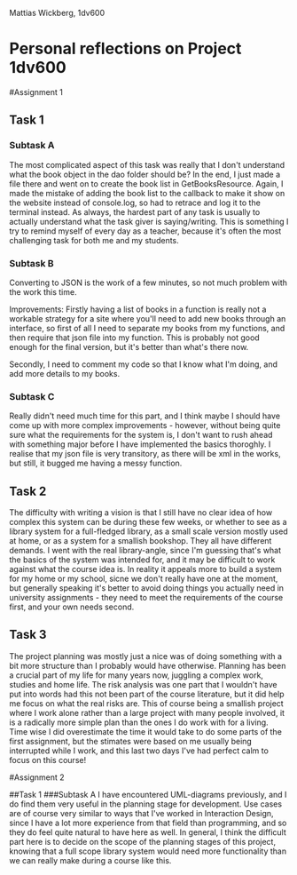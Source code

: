 Mattias Wickberg,
1dv600

# Personal reflections on Project 1dv600
#Assignment 1
## Task 1
### Subtask A

The most complicated aspect of this task was really that I don't understand what the book object in the dao folder should be? In the end, I just made a file there and went on to create the book list in GetBooksResource. Again, I made the mistake of adding the book list to the callback to make it show on the website instead of console.log, so had to retrace and log it to the terminal instead. As always, the hardest part of any task is usually to actually understand what the task giver is saying/writing. This is something I try to remind myself of every day as a teacher, because it's often the most challenging task for both me and my students. 

### Subtask B

Converting to JSON is the work of a few minutes, so not much problem with the work this time. 

Improvements: Firstly having a list of books in a function is really not a workable strategy for a site where you'll need to add new books through an interface, so first of all I need to separate my books from my functions, and then require that json file into my function. This is probably not good enough for the final version, but it's better than what's there now. 

Secondly, I need to comment my code so that I know what I'm doing, and add more details to my books.

### Subtask C
Really didn't need much time for this part, and I think maybe I should have come up with more complex improvements - however, without being quite sure what the requirements for the system is, I don't want to rush ahead with something major before I have implemented the basics thoroghly. I realise that my json file is very transitory, as there will be xml in the works, but still, it bugged me having a messy function.

## Task 2
The difficulty with writing a vision is that I still have no clear idea of how complex this system can be during these few weeks, or whether to see as a library system for a full-fledged library, as a small scale version mostly used at home, or as a system for a smallish bookshop. They all have different demands. I went with the real library-angle, since I'm guessing that's what the basics of the system was intended for, and it may be difficult to work against what the course idea is. In reality it appeals more to build a system for my home or my school, sicne we don't really have one at the moment, but generally speaking it's better to avoid doing things you actually need in university assignments - they need to meet the requirements of the course first, and your own needs second. 

## Task 3 

The project planning was mostly just a nice was of doing something with a bit more structure than I probably would have otherwise. Planning has been a crucial part of my life for many years now, juggling a complex work, studies and home life. The risk analysis was one part that I wouldn't have put into words had this not been part of the course literature, but it did help me focus on what the real risks are. This of course being a smallish project where I work alone rather than a large project with many people involved, it is a radically more simple plan than the ones I do work with for a living. Time wise I did overestimate the time it would take to do some parts of the first assignment, but the stimates were based on me usually being interrupted while I work, and this last two days I've had perfect calm to focus on this course!

#Assignment 2

##Task 1
###Subtask A
I have encountered UML-diagrams previously, and I do find them very useful in the planning stage for development. Use cases are of course very similar to ways that I've worked in Interaction Design, since I have a lot more experience from that field than programming, and so they do feel quite natural to have here as well. In general, I think the difficult part here is to decide on the scope of the planning stages of this project, knowing that a full scope library system would need more functionality than we can really make during a course like this. 
